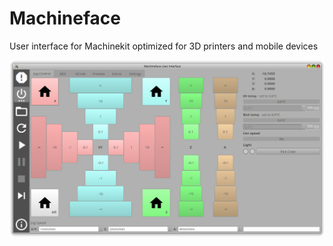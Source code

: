 Machineface
===========

User interface for Machinekit optimized for 3D printers and mobile devices 

![Alt text](/doc/Machineface.png "Machineface")